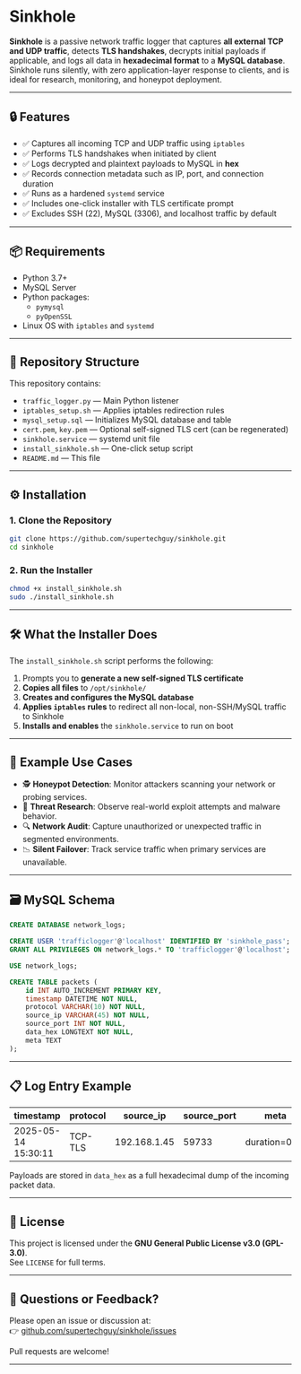 
# Sinkhole

**Sinkhole** is a passive network traffic logger that captures **all external TCP and UDP traffic**, detects **TLS handshakes**, decrypts initial payloads if applicable, and logs all data in **hexadecimal format** to a **MySQL database**. Sinkhole runs silently, with zero application-layer response to clients, and is ideal for research, monitoring, and honeypot deployment.

---

## 🔒 Features

- ✅ Captures all incoming TCP and UDP traffic using `iptables`
- ✅ Performs TLS handshakes when initiated by client
- ✅ Logs decrypted and plaintext payloads to MySQL in **hex**
- ✅ Records connection metadata such as IP, port, and connection duration
- ✅ Runs as a hardened `systemd` service
- ✅ Includes one-click installer with TLS certificate prompt
- ✅ Excludes SSH (22), MySQL (3306), and localhost traffic by default

---

## 📦 Requirements

- Python 3.7+
- MySQL Server
- Python packages:
  - `pymysql`
  - `pyOpenSSL`
- Linux OS with `iptables` and `systemd`

---

## 📁 Repository Structure

This repository contains:

- `traffic_logger.py` — Main Python listener
- `iptables_setup.sh` — Applies iptables redirection rules
- `mysql_setup.sql` — Initializes MySQL database and table
- `cert.pem`, `key.pem` — Optional self-signed TLS cert (can be regenerated)
- `sinkhole.service` — systemd unit file
- `install_sinkhole.sh` — One-click setup script
- `README.md` — This file

---

## ⚙️ Installation

### 1. Clone the Repository

```bash
git clone https://github.com/supertechguy/sinkhole.git
cd sinkhole
```

### 2. Run the Installer

```bash
chmod +x install_sinkhole.sh
sudo ./install_sinkhole.sh
```

---

## 🛠️ What the Installer Does

The `install_sinkhole.sh` script performs the following:

1. Prompts you to **generate a new self-signed TLS certificate**
2. **Copies all files** to `/opt/sinkhole/`
3. **Creates and configures the MySQL database**
4. **Applies `iptables` rules** to redirect all non-local, non-SSH/MySQL traffic to Sinkhole
5. **Installs and enables** the `sinkhole.service` to run on boot

---

## 🧪 Example Use Cases

- 🕵️ **Honeypot Detection**: Monitor attackers scanning your network or probing services.
- 🧪 **Threat Research**: Observe real-world exploit attempts and malware behavior.
- 🔍 **Network Audit**: Capture unauthorized or unexpected traffic in segmented environments.
- 📉 **Silent Failover**: Track service traffic when primary services are unavailable.

---

## 🗃️ MySQL Schema

```sql
CREATE DATABASE network_logs;

CREATE USER 'trafficlogger'@'localhost' IDENTIFIED BY 'sinkhole_pass';
GRANT ALL PRIVILEGES ON network_logs.* TO 'trafficlogger'@'localhost';

USE network_logs;

CREATE TABLE packets (
    id INT AUTO_INCREMENT PRIMARY KEY,
    timestamp DATETIME NOT NULL,
    protocol VARCHAR(10) NOT NULL,
    source_ip VARCHAR(45) NOT NULL,
    source_port INT NOT NULL,
    data_hex LONGTEXT NOT NULL,
    meta TEXT
);
```

---

## 📋 Log Entry Example

| timestamp           | protocol  | source_ip     | source_port | meta              |
|---------------------|-----------|----------------|-------------|-------------------|
| 2025-05-14 15:30:11 | TCP-TLS   | 192.168.1.45   | 59733       | duration=0.22     |

Payloads are stored in `data_hex` as a full hexadecimal dump of the incoming packet data.

---

## 📜 License

This project is licensed under the **GNU General Public License v3.0 (GPL-3.0)**.  
See `LICENSE` for full terms.

---

## 💬 Questions or Feedback?

Please open an issue or discussion at:  
👉 [github.com/supertechguy/sinkhole/issues](https://github.com/supertechguy/sinkhole/issues)

Pull requests are welcome!

---


